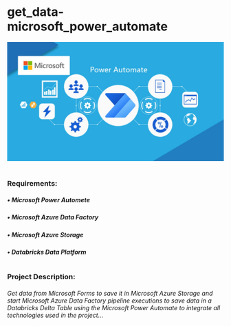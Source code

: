# get_data-microsoft_power_automate

![alt text](power_automate.jpg)
#
### Requirements:
##### • Microsoft Power Automete
##### • Microsoft Azure Data Factory
##### • Microsoft Azure Storage
##### • Databricks Data Platform
#
### Project Description:
###### Get data from Microsoft Forms to save it in Microsoft Azure Storage and start Microsoft Azure Data Factory pipeline executions to save data in a Databricks Delta Table using the Microsoft Power Automate to integrate all technologies used in the project...
